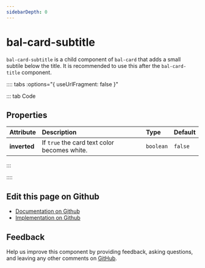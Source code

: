 ```yaml
---
sidebarDepth: 0
---
```



# bal-card-subtitle

`bal-card-subtitle` is a child component of `bal-card` that adds a small subtile below the title. It is recommended to use this after the `bal-card-title` component.




:::: tabs :options="{ useUrlFragment: false }"

::: tab Code

## Properties


| Attribute    | Description                                  | Type      | Default |
| :----------- | :------------------------------------------- | :-------- | :------ |
| **inverted** | If `true` the card text color becomes white. | `boolean` | `false` |


:::


::::

## Edit this page on Github

* [Documentation on Github](https://github.com/baloise/design-system/blob/master/docs/src/components/components/bal-card-subtitle.md)
* [Implementation on Github](https://github.com/baloise/design-system/blob/master/packages/components/src/components/bal-card-subtitle)

## Feedback

Help us improve this component by providing feedback, asking questions, and leaving any other comments on [GitHub](https://github.com/baloise/design-system/issues/new).

